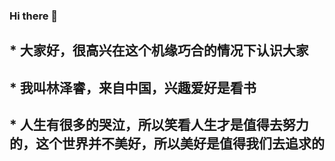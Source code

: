 ### Hi there 👋


## * 大家好，很高兴在这个机缘巧合的情况下认识大家
## * 我叫林泽睿，来自中国，兴趣爱好是看书
## * 人生有很多的哭泣，所以笑看人生才是值得去努力的，这个世界并不美好，所以美好是值得我们去追求的
